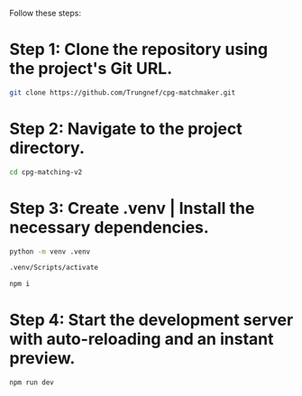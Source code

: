 
Follow these steps:


# Step 1: Clone the repository using the project's Git URL.
```sh
git clone https://github.com/Trungnef/cpg-matchmaker.git
```
# Step 2: Navigate to the project directory.
```sh
cd cpg-matching-v2
```
# Step 3: Create .venv | Install the necessary dependencies.
```sh
python -m venv .venv
```
```sh
.venv/Scripts/activate
```
```sh
npm i
```

# Step 4: Start the development server with auto-reloading and an instant preview.
```sh
npm run dev
```

